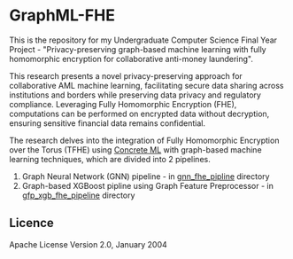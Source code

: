 # GraphML-FHE
This is the repository for my Undergraduate Computer Science Final Year Project - "Privacy-preserving graph-based machine learning with fully homomorphic encryption for collaborative anti-money laundering". 

This research presents a novel privacy-preserving approach for collaborative AML machine learning, facilitating secure data sharing across institutions and borders while preserving data privacy and regulatory compliance. Leveraging Fully Homomorphic Encryption (FHE), computations can be performed on encrypted data without decryption, ensuring sensitive financial data remains confidential. 

The research delves into the integration of Fully Homomorphic Encryption over the Torus (TFHE) using [Concrete ML](https://github.com/zama-ai/concrete-ml) with graph-based machine learning techniques, which are divided into 2 pipelines.
1. Graph Neural Network (GNN) pipeline - in [gnn_fhe_pipline](./gnn_fhe_pipline) directory
2. Graph-based XGBoost pipline using Graph Feature Preprocessor - in [gfp_xgb_fhe_pipeline](./gfp_xgb_fhe_pipeline/) directory

## Licence
Apache License
Version 2.0, January 2004